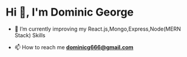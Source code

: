 <h1 align="left">Hi 👋, I'm Dominic George</h1>
<p align="left"><b></b></p>

- 🌱 I’m currently improving my React.js,Mongo,Express,Node(MERN Stack) Skills

- 📫 How to reach me **dominicg666@gmail.com**


